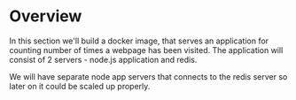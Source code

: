 # Overview

In this section we'll build a docker image, that serves an application for counting number of times a webpage has been visited.
The application will consist of 2 servers - node.js application and redis.

We will have separate node app servers that connects to the redis server so later on it could be scaled up properly.